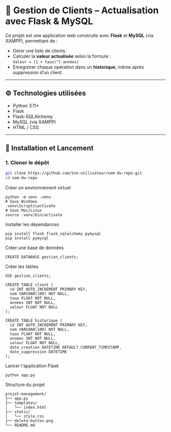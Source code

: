 # 💼 Gestion de Clients – Actualisation avec Flask & MySQL

Ce projet est une application web construite avec **Flask** et **MySQL** (via XAMPP), permettant de :
- Gérer une liste de clients.
- Calculer la **valeur actualisée** selon la formule :  
  `Valeur = (1 + taux)^(-années)`
- Enregistrer chaque opération dans un **historique**, même après suppression d’un client.

---

## ⚙️ Technologies utilisées

- Python 3.11+
- Flask
- Flask-SQLAlchemy
- MySQL (via XAMPP)
- HTML / CSS

---

## 🔧 Installation et Lancement

### 1. Cloner le dépôt

```bash
git clone https://github.com/ton-utilisateur/nom-du-repo.git
cd nom-du-repo
```

Créer un environnement virtuel
```
python -m venv .venv
# Sous Windows
.venv\Scripts\activate
# Sous Mac/Linux
source .venv/bin/activate
```

Installer les dépendances
```
pip install flask flask_sqlalchemy pymysql
pip install pymysql
```
Créer une base de données
```
CREATE DATABASE gestion_clients;
```
Créer les tables
```
USE gestion_clients;

CREATE TABLE client (
  id INT AUTO_INCREMENT PRIMARY KEY,
  nom VARCHAR(100) NOT NULL,
  taux FLOAT NOT NULL,
  annees INT NOT NULL,
  valeur FLOAT NOT NULL
);

CREATE TABLE historique (
  id INT AUTO_INCREMENT PRIMARY KEY,
  nom VARCHAR(100) NOT NULL,
  taux FLOAT NOT NULL,
  annees INT NOT NULL,
  valeur FLOAT NOT NULL,
  date_creation DATETIME DEFAULT CURRENT_TIMESTAMP,
  date_suppression DATETIME
);
```

Lancer l'application Flask
```
python app.py
```

Structure du projet
```
projet-management/
├── app.py
├── templates/
│   └── index.html
├── static/
│   └── style.css
├── delete-button.png
└── README.md
```
